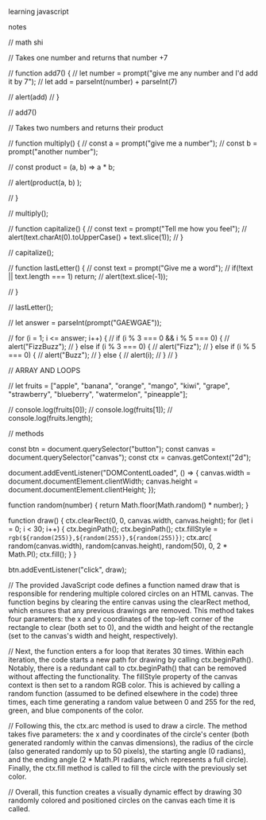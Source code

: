 learning javascript

notes


// math shi


// Takes one number and returns that number +7

// function add7() {
//     let number = prompt("give me any number and I'd add it by 7");
//     let add = parseInt(number) + parseInt(7)

//     alert(add)
// }

// add7()





// Takes two numbers and returns their product

// function multiply() {
//     const a = prompt("give me a number");
//     const b = prompt("another number");

//     const product = (a, b) => a * b;

//     alert(product(a, b) );

// }

// multiply();



// function capitalize() {
//     const text = prompt("Tell me how you feel");
//     alert(text.charAt(0).toUpperCase() + text.slice(1));
// }

// capitalize();

// function lastLetter() {
//     const text = prompt("Give me a word");
//     if(!text || text.length === 1) return;
//     alert(text.slice(-1));

// }

// lastLetter();


// let answer = parseInt(prompt("GAEWGAE")); 

// for (i = 1; i <= answer; i++) {
//     if (i % 3 === 0 && i % 5 === 0) {
//         alert("FizzBuzz"); 
//     } else if (i % 3 === 0) {
//         alert("Fizz");
//     } else if (i % 5 === 0) {
//         alert("Buzz");
//     } else {
//         alert(i);
//     }
// }


// ARRAY AND LOOPS

// let fruits = ["apple", "banana", "orange", "mango", "kiwi", "grape", "strawberry", "blueberry", "watermelon", "pineapple"];

// console.log(fruits[0]);
// console.log(fruits[1]);
// console.log(fruits.length);


// methods


const btn = document.querySelector("button");
const canvas = document.querySelector("canvas");
const ctx = canvas.getContext("2d");

document.addEventListener("DOMContentLoaded", () => {
    canvas.width = document.documentElement.clientWidth;
    canvas.height = document.documentElement.clientHeight;
});

function random(number) {
    return Math.floor(Math.random() * number);
}

function draw() {
    ctx.clearRect(0, 0, canvas.width, canvas.height);
    for (let i = 0; i < 30; i++) {
    ctx.beginPath();
    ctx.beginPath();
    ctx.fillStyle = `rgb(${random(255)},${random(255)},${random(255)})`;
    ctx.arc(
    random(canvas.width), 
    random(canvas.height), 
    random(50), 0, 2 * Math.PI);
    ctx.fill();
    }
}

btn.addEventListener("click", draw);

// The provided JavaScript code defines a function named draw that is responsible for rendering multiple colored circles on an HTML canvas. The function begins by clearing the entire canvas using the clearRect method, which ensures that any previous drawings are removed. This method takes four parameters: the x and y coordinates of the top-left corner of the rectangle to clear (both set to 0), and the width and height of the rectangle (set to the canvas's width and height, respectively).

// Next, the function enters a for loop that iterates 30 times. Within each iteration, the code starts a new path for drawing by calling ctx.beginPath(). Notably, there is a redundant call to ctx.beginPath() that can be removed without affecting the functionality. The fillStyle property of the canvas context is then set to a random RGB color. This is achieved by calling a random function (assumed to be defined elsewhere in the code) three times, each time generating a random value between 0 and 255 for the red, green, and blue components of the color.

// Following this, the ctx.arc method is used to draw a circle. The method takes five parameters: the x and y coordinates of the circle's center (both generated randomly within the canvas dimensions), the radius of the circle (also generated randomly up to 50 pixels), the starting angle (0 radians), and the ending angle (2 * Math.PI radians, which represents a full circle). Finally, the ctx.fill method is called to fill the circle with the previously set color.

// Overall, this function creates a visually dynamic effect by drawing 30 randomly colored and positioned circles on the canvas each time it is called.